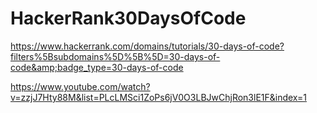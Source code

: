 # HackerRank30DaysOfCode
https://www.hackerrank.com/domains/tutorials/30-days-of-code?filters%5Bsubdomains%5D%5B%5D=30-days-of-code&amp;badge_type=30-days-of-code

https://www.youtube.com/watch?v=zzjJ7Hty88M&list=PLcLMSci1ZoPs6jV0O3LBJwChjRon3lE1F&index=1
